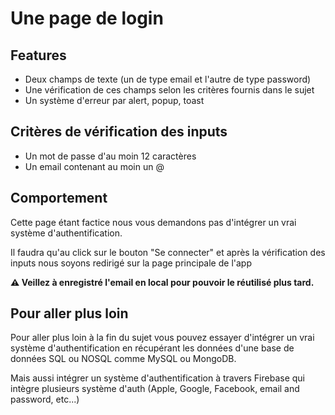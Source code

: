 # Une page de login

## Features

- Deux champs de texte (un de type email et l'autre de type password)
- Une vérification de ces champs selon les critères fournis dans le sujet
- Un système d'erreur par alert, popup, toast

## Critères de vérification des inputs

- Un mot de passe d'au moin 12 caractères
- Un email contenant au moin un @

## Comportement

Cette page étant factice nous vous demandons pas d'intégrer un vrai système d'authentification.

Il faudra qu'au click sur le bouton "Se connecter" et après la vérification des inputs nous soyons redirigé sur la page principale de l'app

**⚠️ Veillez à enregistré l'email en local pour pouvoir le réutilisé plus tard.**

## Pour aller plus loin

Pour aller plus loin à la fin du sujet vous pouvez essayer d'intégrer un vrai système d'authentification en récupérant les données d'une base de données SQL ou NOSQL comme MySQL ou MongoDB.

Mais aussi intégrer un système d'authentification à travers Firebase qui intègre plusieurs système d'auth (Apple, Google, Facebook, email and password, etc...)